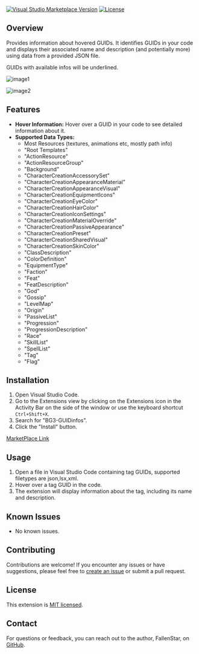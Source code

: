 [![Visual Studio Marketplace Version](https://img.shields.io/visual-studio-marketplace/v/FallenStar.bg3guidinfos.svg)](https://marketplace.visualstudio.com/items?itemName=FallenStar.bg3guidinfos)
[![License](https://img.shields.io/badge/license-MIT-blue.svg)](https://github.com/FallenStar08/BG3-GUIDinfos/blob/main/LICENSE)

## Overview

Provides information about hovered GUIDs. It identifies GUIDs in your code and displays their associated name and description (and potentially more) using data from a provided JSON file.

GUIDs with available infos will be underlined.

![image1](https://i.imgur.com/wpXiAtK.png)

![image2](https://i.imgur.com/JMQcsSQ.png)



## Features

- **Hover Information:** Hover over a GUID in your code to see detailed information about it.
- **Supported Data Types:**
  - Most Resources (textures, animations etc, mostly path info)
  - "Root Templates"
  - "ActionResource"  
  - "ActionResourceGroup"  
  - "Background"  
  - "CharacterCreationAccessorySet"  
  - "CharacterCreationAppearanceMaterial"  
  - "CharacterCreationAppearanceVisual"  
  - "CharacterCreationEquipmentIcons"  
  - "CharacterCreationEyeColor"  
  - "CharacterCreationHairColor"  
  - "CharacterCreationIconSettings"  
  - "CharacterCreationMaterialOverride"  
  - "CharacterCreationPassiveAppearance"  
  - "CharacterCreationPreset"  
  - "CharacterCreationSharedVisual"  
  - "CharacterCreationSkinColor"  
  - "ClassDescription"  
  - "ColorDefinition"  
  - "EquipmentType"  
  - "Faction"  
  - "Feat"  
  - "FeatDescription"  
  - "God"  
  - "Gossip"  
  - "LevelMap"  
  - "Origin"  
  - "PassiveList"  
  - "Progression"  
  - "ProgressionDescription"  
  - "Race"  
  - "SkillList"  
  - "SpellList"  
  - "Tag"  
  - "Flag"

## Installation

1. Open Visual Studio Code.
2. Go to the Extensions view by clicking on the Extensions icon in the Activity Bar on the side of the window or use the keyboard shortcut `Ctrl+Shift+X`.
3. Search for "BG3-GUIDinfos".
4. Click the "Install" button.

[MarketPlace Link](https://marketplace.visualstudio.com/items?itemName=FallenStar.bg3guidinfos)

## Usage

1. Open a file in Visual Studio Code containing tag GUIDs, supported filetypes are json,lsx,xml.
2. Hover over a tag GUID in the code.
3. The extension will display information about the tag, including its name and description.

## Known Issues

- No known issues.

## Contributing

Contributions are welcome! If you encounter any issues or have suggestions, please feel free to [create an issue](https://github.com/FallenStar08/BG3-GUIDinfos/issues) or submit a pull request.

## License

This extension is [MIT licensed](LICENSE).

## Contact

For questions or feedback, you can reach out to the author, FallenStar, on [GitHub](https://github.com/FallenStar08).

